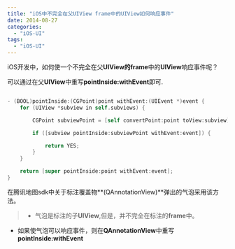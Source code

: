 ```yaml
---
title: "iOS中不完全在父UIView frame中的UIView如何响应事件"
date: 2014-08-27
categories:
  - "iOS-UI"
tags:
  - "iOS-UI"
---
```

<!--more-->

iOS开发中，如何使一个不完全在父**UIView的frame**中的**UIView**响应事件呢？

<!--more-->

可以通过在父**UIView**中重写**pointInside:withEvent**即可.

``` objective-c

- (BOOL)pointInside:(CGPoint)point withEvent:(UIEvent *)event {
    for (UIView *subview in self.subviews) {

        CGPoint subviewPoint = [self convertPoint:point toView:subview];

        if ([subview pointInside:subviewPoint withEvent:event]) {

            return YES;
        }
    }

    return [super pointInside:point withEvent:event];
}


```

在腾讯地图sdk中关于标注覆盖物**(QAnnotationView)**弹出的气泡采用该方法。
   
> * 气泡是标注的子**UIView**,但是，并不完全在标注的**frame**中。
 * 如果使气泡可以响应事件，则在**QAnnotationView**中重写**pointInside:withEvent**
